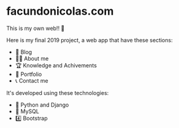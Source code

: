 # facundonicolas.com

This is my own web!! 🚀

Here is my final 2019 project, a web app that have these sections:

- 📖 Blog 
- 🧑🏼 About me 
- 🏆 Knowledge and Achivements 
- 🎨 Portfolio 
- 📞 Contact me 

It's developed using these technologies: 

- 🐍 Python and Django
- 🐬 MySQL
- 4️⃣ Bootstrap
